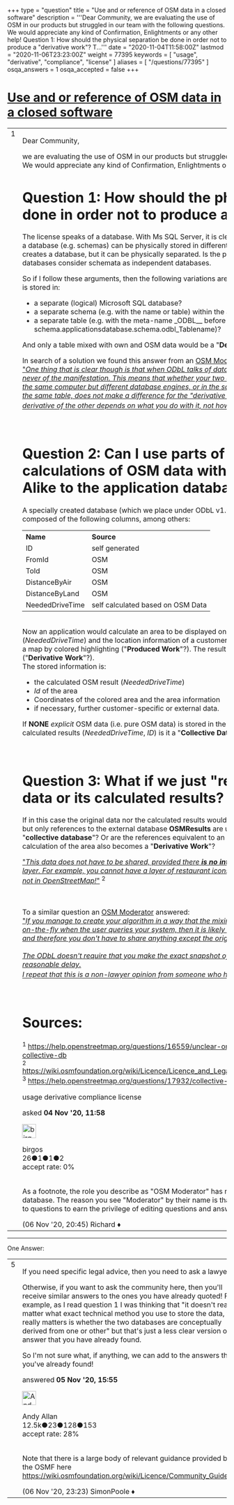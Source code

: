 +++
type = "question"
title = "Use and or reference of OSM data in a closed software"
description = '''Dear Community, we are evaluating the use of OSM in our products but struggled in our team with the following questions. We would appreciate any kind of Confirmation, Enlightments or any other help! Question 1: How should the physical separation be done in order not to produce a &quot;derivative work&quot;? T...'''
date = "2020-11-04T11:58:00Z"
lastmod = "2020-11-06T23:23:00Z"
weight = 77395
keywords = [ "usage", "derivative", "compliance", "license" ]
aliases = [ "/questions/77395" ]
osqa_answers = 1
osqa_accepted = false
+++

<div class="headNormal">

# [Use and or reference of OSM data in a closed software](/questions/77395/use-and-or-reference-of-osm-data-in-a-closed-software)

</div>

<div id="main-body">

<div id="askform">

<table id="question-table" style="width:100%;">
<colgroup>
<col style="width: 50%" />
<col style="width: 50%" />
</colgroup>
<tbody>
<tr>
<td style="width: 30px; vertical-align: top"><div class="vote-buttons">
<span id="post-77395-upvote" class="ajax-command post-vote up" rel="nofollow" title="I like this post (click again to cancel)"> </span>
<div id="post-77395-score" class="post-score" title="current number of votes">
1
</div>
<span id="post-77395-downvote" class="ajax-command post-vote down" rel="nofollow" title="I dont like this post (click again to cancel)"> </span> <span id="favorite-mark" class="ajax-command favorite-mark" rel="nofollow" title="mark/unmark this question as favorite (click again to cancel)"> </span>
<div id="favorite-count" class="favorite-count">
&#10;</div>
</div></td>
<td><div id="item-right">
<div class="question-body">
<p>Dear Community,</p>
<p>we are evaluating the use of OSM in our products but struggled in our team with the following questions. We would appreciate any kind of Confirmation, Enlightments or any other help!</p>
<h1 id="question-1-how-should-the-physical-separation-be-done-in-order-not-to-produce-a-derivative-work">Question 1: How should the physical separation be done in order not to produce a "derivative work"?</h1>
<p>The license speaks of a database. With Ms SQL Server, it is clear what is meant by a database, but parts of a database (e.g. schemas) can be physically stored in different locations. For example, Microsoft logically creates a database, but it can be physically separated. Is the physical storage decisive in the end? NoSql databases consider schemata as independent databases.</p>
<p>So if I follow these arguments, then the following variations are only "<strong>Collective Databases</strong>"? If OSM data is stored in:</p>
<ul>
<li>a separate (logical) Microsoft SQL database?</li>
<li>a separate schema (e.g. with the name or table) within the application database?</li>
<li>a separate table (e.g. with the meta-name _ODBL__ before the actual table name: (e.g. schema.applicationsdatabase.schema.odbl_Tablename)?</li>
</ul>
<p>And only a table mixed with own and OSM data would be a "<strong>Derivative Work</strong>"?</p>
<p>In search of a solution we found this answer from an <a href="https://help.openstreetmap.org/users/104/frederik-ramm">OSM Moderator</a>:<br />
<a href="/questions/16559/unclear-on-derivative-db-vs-produced-work-vs-collective-db">"<em>One thing that is clear though is that when ODbL talks of databases, it always talks of the concept, and never of the manifestation. This means that whether your two databases reside in different buildings, or on the same computer but different database engines, or in the same engine but different tables, or even in the same table, does not make a difference for the "derivative database" question; whether one is a derivative of the other depends on what you do with it, not how you store it.</em>"</a> <sup>1</sup></p>
<p><br />
</p>
<h1 id="question-2-can-i-use-parts-of-a-result-based-on-calculations-of-osm-data-without-triggering-share-alike-to-the-application-database">Question 2: Can I use parts of a result based on calculations of OSM data without triggering Share-Alike to the application database?</h1>
<p>A specially created database (which we place under ODbL v1.0) which we would call <strong>OSMResults</strong> is composed of the following columns, among others:</p>
<table>
<tbody>
<tr>
<th style="text-align: left;">Name</th>
<th style="text-align: left;">Source</th>
</tr>
&#10;<tr>
<td style="text-align: left;">ID</td>
<td style="text-align: left;">self generated</td>
</tr>
<tr>
<td style="text-align: left;">FromId</td>
<td style="text-align: left;">OSM</td>
</tr>
<tr>
<td style="text-align: left;">ToId</td>
<td style="text-align: left;">OSM</td>
</tr>
<tr>
<td style="text-align: left;">DistanceByAir</td>
<td style="text-align: left;">OSM</td>
</tr>
<tr>
<td style="text-align: left;">DistanceByLand</td>
<td style="text-align: left;">OSM</td>
</tr>
<tr>
<td style="text-align: left;">NeededDriveTime</td>
<td style="text-align: left;">self calculated based on OSM Data</td>
</tr>
</tbody>
</table>
<p><br />
Now an application would calculate an area to be displayed on the basis of the travel times (<em>NeededDriveTime</em>) and the location information of a customer from another data source and displays it on a map by colored highlighting ("<strong>Produced Work</strong>"?). The result is also stored in the application database ("<strong>Derivative Work</strong>"?).<br />
The stored information is:<br />
</p>
<ul>
<li>the calculated OSM result (<em>NeededDriveTime</em>)</li>
<li><em>Id</em> of the area</li>
<li>Coordinates of the colored area and the area information</li>
<li>if necessary, further customer-specific or external data.</li>
</ul>
<p>If <strong>NONE</strong> <em>explicit</em> OSM data (i.e. pure OSM data) is stored in the application database, but only the calculated results (<em>NeededDriveTime</em>, <em>ID</em>) is it a "<strong>Collective Database</strong>" or a "<strong>Derivative Work</strong>"?</p>
<p><br />
</p>
<h1 id="question-3-what-if-we-just-reference-the-osm-data-or-its-calculated-results">Question 3: What if we just "reference" the OSM data or its calculated results?</h1>
<p>If in this case the original data nor the calculated results would not be stored in the application database, but only references to the external database <strong>OSMResults</strong> are used, is the application database a "<strong>collective database</strong>"? Or are the references equivalent to an interaction and lead to the fact that the calculation of the area also becomes a "<strong>Derivative Work</strong>"?</p>
<p><a href="https://wiki.osmfoundation.org/wiki/Licence/Licence_and_Legal_FAQ#What_exactly_do_I_need_to_share.3F">"<em>This data does not have to be shared, provided there <u><strong>is no interaction</strong></u> with the OpenStreetMap derived layer. For example, you cannot have a layer of restaurant icons that only appear if the same restaurant is not in OpenStreetMap!</em>"</a> <sup>2</sup></p>
<p><br />
</p>
<p>To a similar question an <a href="https://help.openstreetmap.org/users/104/frederik-ramm">OSM Moderator</a> answered:<br />
<a href="/questions/17932/collective-produced-derivative-work">"<em>If you manage to create your algorithm in a way that the mixing of OSM and proprietary data happens on-the-fly when the user queries your system, then it is likely that you are not creating a derived database and therefore you don't have to share anything except the original OSM data you've been using.&gt;<br />
<br />
The ODbL doesn't require that you make the exact snapshot of the database available, it is ok to have a reasonable delay.</em><br />
<em>I repeat that this is a non-lawyer opinion from someone who has been wrong in the past.</em>"</a> <sup>3</sup></p>
<p><br />
</p>
<h1 id="sources">Sources:</h1>
<p><sup>1</sup> <a href="/questions/16559/unclear-on-derivative-db-vs-produced-work-vs-collective-db">https://help.openstreetmap.org/questions/16559/unclear-on-derivative-db-vs-produced-work-vs-collective-db</a><br />
<sup>2</sup> <a href="https://wiki.osmfoundation.org/wiki/Licence/Licence_and_Legal_FAQ#What_exactly_do_I_need_to_share.3F">https://wiki.osmfoundation.org/wiki/Licence/Licence_and_Legal_FAQ#What_exactly_do_I_need_to_share.3F</a><br />
<sup>3</sup> <a href="/questions/17932/collective-produced-derivative-work">https://help.openstreetmap.org/questions/17932/collective-produced-derivative-work</a><br />
</p>
</div>
<div id="question-tags" class="tags-container tags">
<span class="post-tag tag-link-usage" rel="tag" title="see questions tagged &#39;usage&#39;">usage</span> <span class="post-tag tag-link-derivative" rel="tag" title="see questions tagged &#39;derivative&#39;">derivative</span> <span class="post-tag tag-link-compliance" rel="tag" title="see questions tagged &#39;compliance&#39;">compliance</span> <span class="post-tag tag-link-license" rel="tag" title="see questions tagged &#39;license&#39;">license</span>
</div>
<div id="question-controls" class="post-controls">
&#10;</div>
<div class="post-update-info-container">
<div class="post-update-info post-update-info-user">
<p>asked <strong>04 Nov '20, 11:58</strong></p>
<img src="https://secure.gravatar.com/avatar/f7a117b47ab311d9d18539e2b7993186?s=32&amp;d=identicon&amp;r=g" class="gravatar" width="32" height="32" alt="birgos&#39;s gravatar image" />
<p><span>birgos</span><br />
<span class="score" title="26 reputation points">26</span><span title="1 badges"><span class="badge1">●</span><span class="badgecount">1</span></span><span title="1 badges"><span class="silver">●</span><span class="badgecount">1</span></span><span title="2 badges"><span class="bronze">●</span><span class="badgecount">2</span></span><br />
<span class="accept_rate" title="Rate of the user&#39;s accepted answers">accept rate:</span> <span title="birgos has no accepted answers">0%</span> </br></br></p>
</div>
</div>
<div id="comments-container-77395" class="comments-container">
<span id="77423"></span>
<div id="comment-77423" class="comment">
<div id="post-77423-score" class="comment-score">
&#10;</div>
<div class="comment-text">
<p>As a footnote, the role you describe as "OSM Moderator" has no special authority over use of the database. The reason you see "Moderator" by their name is that they have given enough helpful answers to questions to earn the privilege of editing questions and answers on <em>this help site</em> alone. Nothing more.</p>
</div>
<div id="comment-77423-info" class="comment-info">
<span class="comment-age">(06 Nov '20, 20:45)</span> <span class="comment-user userinfo">Richard ♦</span>
</div>
</div>
</div>
<div id="comment-tools-77395" class="comment-tools">
&#10;</div>
<div class="clear">
&#10;</div>
<div id="comment-77395-form-container" class="comment-form-container">
&#10;</div>
<div class="clear">
&#10;</div>
</div></td>
</tr>
</tbody>
</table>

------------------------------------------------------------------------

<div class="tabBar">

<span id="sort-top"></span>

<div class="headQuestions">

One Answer:

</div>

</div>

<span id="77413"></span>

<div id="answer-container-77413" class="answer">

<table style="width:100%;">
<colgroup>
<col style="width: 50%" />
<col style="width: 50%" />
</colgroup>
<tbody>
<tr>
<td style="width: 30px; vertical-align: top"><div class="vote-buttons">
<span id="post-77413-upvote" class="ajax-command post-vote up" rel="nofollow" title="I like this post (click again to cancel)"> </span>
<div id="post-77413-score" class="post-score" title="current number of votes">
5
</div>
<span id="post-77413-downvote" class="ajax-command post-vote down" rel="nofollow" title="I dont like this post (click again to cancel)"> </span>
</div></td>
<td><div class="item-right">
<div class="answer-body">
<p>If you need specific legal advice, then you need to ask a lawyer.</p>
<p>Otherwise, if you want to ask the community here, then you'll receive similar answers to the ones you have already quoted! For example, as I read question 1 I was thinking that "it doesn't really matter what exact technical method you use to store the data, what really matters is whether the two databases are conceptually derived from one or other" but that's just a less clear version of the answer that you have already found.</p>
<p>So I'm not sure what, if anything, we can add to the answers that you've already found!</p>
</div>
<div class="answer-controls post-controls">
&#10;</div>
<div class="post-update-info-container">
<div class="post-update-info post-update-info-user">
<p>answered <strong>05 Nov '20, 15:55</strong></p>
<img src="https://secure.gravatar.com/avatar/c3743b1b368f5e209eb8aad30164acc4?s=32&amp;d=identicon&amp;r=g" class="gravatar" width="32" height="32" alt="Andy%20Allan&#39;s gravatar image" />
<p><span>Andy Allan</span><br />
<span class="score" title="12456 reputation points"><span>12.5k</span></span><span title="23 badges"><span class="badge1">●</span><span class="badgecount">23</span></span><span title="128 badges"><span class="silver">●</span><span class="badgecount">128</span></span><span title="153 badges"><span class="bronze">●</span><span class="badgecount">153</span></span><br />
<span class="accept_rate" title="Rate of the user&#39;s accepted answers">accept rate:</span> <span title="Andy Allan has 46 accepted answers">28%</span> </br></br></p>
</div>
</div>
<div id="comments-container-77413" class="comments-container">
<span id="77424"></span>
<div id="comment-77424" class="comment">
<div id="post-77424-score" class="comment-score">
&#10;</div>
<div class="comment-text">
<p>Note that there is a large body of relevant guidance provided by the OSMF here <a href="https://wiki.osmfoundation.org/wiki/Licence/Community_Guidelines">https://wiki.osmfoundation.org/wiki/Licence/Community_Guidelines</a></p>
</div>
<div id="comment-77424-info" class="comment-info">
<span class="comment-age">(06 Nov '20, 23:23)</span> <span class="comment-user userinfo">SimonPoole ♦</span>
</div>
</div>
</div>
<div id="comment-tools-77413" class="comment-tools">
&#10;</div>
<div class="clear">
&#10;</div>
<div id="comment-77413-form-container" class="comment-form-container">
&#10;</div>
<div class="clear">
&#10;</div>
</div></td>
</tr>
</tbody>
</table>

</div>

<div class="paginator-container-left">

</div>

</div>

</div>


